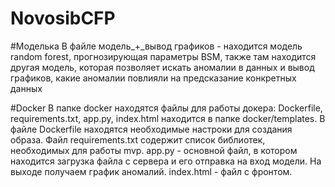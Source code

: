 # NovosibCFP

#Моделька
В файле модель_+_вывод графиков - находится модель random forest, прогнозирующая параметры BSM, также там находится другая модель, которая позволяет искать аномалии в данных и вывод графиков, какие аномалии повлияли на предсказание конкретных данных

#Docker
В папке docker находятся файлы для работы докера: Dockerfile, requirements.txt, app.py, index.html находится в папке docker/templates.
В файле Dockerfile находятся необходимые настроки для создания образа. 
Файл requirements.txt содержит список библиотек, необходимых для работы mvp.
app.py - основной файл, в котором находится загрузка файла с сервера и его отправка на вход модели. На выходе получаем график аномалий.
index.html - файл с фронтом.
